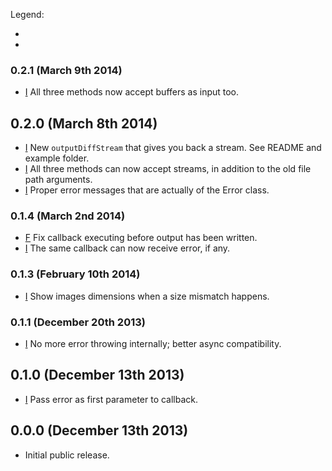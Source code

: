 Legend:
  - [I]: improvement
  - [F]: fix

### 0.2.1 (March 9th 2014)
- [I] All three methods now accept buffers as input too.

## 0.2.0 (March 8th 2014)
- [I] New `outputDiffStream` that gives you back a stream. See README and example folder.
- [I] All three methods can now accept streams, in addition to the old file path arguments.
- [I] Proper error messages that are actually of the Error class.

### 0.1.4 (March 2nd 2014)
- [F] Fix callback executing before output has been written.
- [I] The same callback can now receive error, if any.

### 0.1.3 (February 10th 2014)
- [I] Show images dimensions when a size mismatch happens.

### 0.1.1 (December 20th 2013)
- [I] No more error throwing internally; better async compatibility.

## 0.1.0 (December 13th 2013)
- [I] Pass error as first parameter to callback.

## 0.0.0 (December 13th 2013)
- Initial public release.
